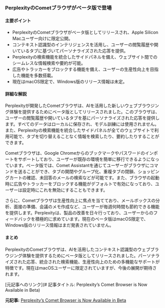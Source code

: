 ### PerplexityのCometブラウザがベータ版で登場

#### 主要ポイント
- PerplexityのCometブラウザがベータ版としてリリースされ、Apple Silicon Macユーザー向けに限定公開。
- コンテキスト認識型のインテリジェンスを活用し、ユーザーの閲覧履歴や開いているタブに基づいてパーソナライズされた応答を提供。
- Perplexityの検索機能を統合したサイドパネルを備え、ウェブサイト間でのシームレスな情報検索や要約が可能。
- 広告やトラッカーをブロックする機能を備え、ユーザーの生産性向上を目指した機能を多数搭載。
- 現在はmacOS限定で、Windows版のリリース情報は未定。

#### 詳細な解説

Perplexityが開発したCometブラウザは、AIを活用した新しいウェブブラウジング体験を提供するためにベータ版としてリリースされました。このブラウザは、ユーザーの閲覧履歴や開いているタブを基にパーソナライズされた応答を提供します。すべてのデータはローカルに保存され、モデル訓練には使用されません。また、Perplexityの検索機能を統合したサイドパネルが全てのウェブサイトで利用可能で、タブを切り替えることなく情報を検索したり、要約したりすることができます。

Cometブラウザは、Google Chromeからのブックマークやパスワードのインポートをサポートしており、ユーザーが既存の環境を簡単に移行できるようになっています。ベータ版では、Comet Assistantを通じてユーザーがブラウザにコマンドを送ることができ、タブの開閉やグループ化、重複タブの閉鎖、ショッピングカートの確認、未回答のメールの検索などが可能です。また、ブラウザの起動時に広告やトラッカーをブロックする機能がデフォルトで有効になっており、ユーザーは設定時にこれを無効にすることもできます。

さらに、Cometブラウザは生産性向上に焦点を当てており、メールボックスの分析、面接の準備、会議のメモ作成など、ユーザーが毎週何時間も節約できる機能を提供します。Perplexityは、製品の改善を日々行っており、ユーザーからのフィードバックを積極的に求めています。現在のベータ版はmacOS限定で、Windows版のリリース情報はまだ発表されていません。

#### まとめ

PerplexityのCometブラウザは、AIを活用したコンテキスト認識型のウェブブラウジング体験を提供するためにベータ版としてリリースされました。パーソナライズされた応答、統合された検索機能、生産性向上のための多機能なサポートが特徴です。現在はmacOSユーザーに限定されていますが、今後の展開が期待されます。

[元記事へのリンク](# 記事タイトル: Perplexity’s Comet Browser is Now Available in Beta)

**元記事:** [Perplexity’s Comet Browser is Now Available in Beta](https://analyticsindiamag.com/ai-news-updates/perplexitys-comet-browser-is-now-available-in-beta/)